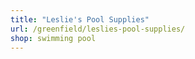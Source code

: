 ```yaml
---
title: "Leslie's Pool Supplies"
url: /greenfield/leslies-pool-supplies/
shop: swimming pool
---
```

